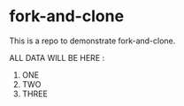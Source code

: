 # fork-and-clone

This is a repo to demonstrate fork-and-clone.

ALL DATA WILL BE HERE :

1. ONE
2. TWO
3. THREE
